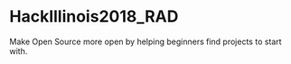 # HackIllinois2018_RAD
Make Open Source more open by helping beginners find projects to start with. 
